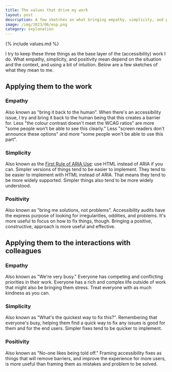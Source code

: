 ```yaml
---
title: The values that drive my work
layout: post
description: A few sketches on what bringing empathy, simplicity, and positivity to the work mean to me.
image: /img/2023/06/esp.png
category: explanation
---
```


{% include values.md %}

I try to keep these three things as the base layer of the (accessibility) work I do. What empathy, simplicity, and positivity mean depend on the situation and the context, and using a bit of intuition. Below are a few sketches of what they mean to me.

## Applying them to the work

### Empathy

Also known as "bring it back to the human". When there's an accessibility issue, I try and bring it back to the human being that this creates a barrier for. Less "the colour contrast doesn't meet the WCAG ratios" are more "some people won't be able to see this clearly." Less "screen readers don't announce these options" and more "some people won't be able to use this part".

### Simplicity

Also known as the [First Rule of ARIA Use](https://www.w3.org/TR/using-aria/#firstrule): use HTML instead of ARIA if you can. Simpler versions of things tend to be easier to implement. They tend to be easier to implement with HTML instead of ARIA. That means they tend to be more widely supported. Simpler things also tend to be more widely understood.

### Positivity

Also known as "bring me solutions, not problems". Accessibility audits have the express purpose of looking for irregularities, oddities, and problems. It's more useful to focus on how to fix things, though. Bringing a positive, constructive, approach is more useful and effective.

## Applying them to the interactions with colleagues

### Empathy

Also known as "We're very busy." Everyone has competing and conflicting priorities in their work. Everyone has a rich and complex life outside of work that might also be bringing them stress. Treat everyone with as much kindness as you can.

### Simplicity

Also known as "What's the quickest way to fix this?". Remembering that everyone's busy, helping them find a quick way to fix any issues is good for them and for the end users. Simpler fixes tend to be quicker to implement.

### Positivity

Also known as "No-one likes being told off." Framing accessibility fixes as things that will remove barriers, and improve the experience for more users, is more useful than framing them as mistakes and problem to be solved. 